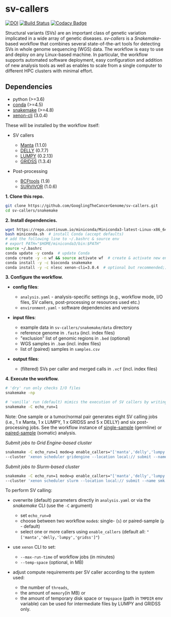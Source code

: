 # sv-callers

[![DOI](https://zenodo.org/badge/DOI/10.5281/zenodo.1217111.svg)](https://doi.org/10.5281/zenodo.1217111)
[![Build Status](https://travis-ci.org/GooglingTheCancerGenome/sv-callers.svg?branch=master)](https://travis-ci.org/GooglingTheCancerGenome/sv-callers)
[![Codacy Badge](https://api.codacy.com/project/badge/Grade/5377b44904f84f9380b9d778c49bdb9e)](https://app.codacy.com/app/arnikz/sv-callers?utm_source=github.com&utm_medium=referral&utm_content=GooglingTheCancerGenome/sv-callers&utm_campaign=Badge_Grade_Dashboard)

Structural variants (SVs) are an important class of genetic variation implicated in a wide array of genetic diseases. _sv-callers_ is a _Snakemake_-based workflow that combines several state-of-the-art tools for detecting SVs in whole genome sequencing (WGS) data. The workflow is easy to use and deploy on any Linux-based machine. In particular, the workflow supports automated software deployment, easy configuration and addition of new analysis tools as well as enables to scale from a single computer to different HPC clusters with minimal effort.

## Dependencies

-   python (>=3.6)
-   [conda](https://conda.io/) (>=4.5)
-   [snakemake](https://snakemake.readthedocs.io/) (>=4.8)
-   [xenon-cli](https://github.com/NLeSC/xenon-cli) (3.0.4)

These will be installed by the workflow itself:

-   SV callers
    -   [Manta](https://github.com/Illumina/manta) (1.1.0)
    -   [DELLY](https://github.com/dellytools/delly) (0.7.7)
    -   [LUMPY](https://github.com/arq5x/lumpy-sv) (0.2.13)
    -   [GRIDSS](https://github.com/PapenfussLab/gridss) (1.3.4)

-   Post-processing
    -   [BCFtools](https://github.com/samtools/bcftools) (1.9)
    -   [SURVIVOR](https://github.com/fritzsedlazeck/SURVIVOR) (1.0.6)

**1. Clone this repo.**

```bash
git clone https://github.com/GooglingTheCancerGenome/sv-callers.git
cd sv-callers/snakemake
```

**2. Install dependencies.**

```bash
wget https://repo.continuum.io/miniconda/Miniconda3-latest-Linux-x86_64.sh -O miniconda.sh  # download Miniconda installer (with Python 3)
bash miniconda.sh  # install Conda (accept defaults)
# add the following line to ~/.bashrc & source env
# export PATH="$HOME/miniconda3/bin:$PATH"
source ~/.bashrc
conda update -y conda  # update Conda
conda create -y -n wf && source activate wf  # create & activate new env
conda install -y -c bioconda snakemake
conda install -y -c nlesc xenon-cli=3.0.4  # optional but recommended;)
```

**3. Configure the workflow.**

-   **config files**:
    -   `analysis.yaml` - analysis-specific settings (e.g., workflow mode, I/O files, SV callers, post-processing or resources used etc.)
    -   `environment.yaml` - software dependencies and versions

-   **input files**:
    -   example data in `sv-callers/snakemake/data` directory
    -   reference genome in `.fasta` (incl. index files)
    -   "exclusion" list of genomic regions in `.bed` (optional)
    -   WGS samples in `.bam` (incl. index files)
    -   list of (paired) samples in `samples.csv`

-   **output files**:
    -   (filtered) SVs per caller and merged calls in `.vcf` (incl. index files)

**4. Execute the workflow.**

```bash
# 'dry' run only checks I/O files
snakemake -np

# 'vanilla' run (default) mimics the execution of SV callers by writing (dummy) VCF files
snakemake -C echo_run=1

```

Note: One sample or a tumor/normal pair generates eight SV calling jobs (i.e., 1 x Manta, 1 x LUMPY, 1 x GRIDSS and 5 x DELLY) and six post-processing jobs. See the workflow instance of [single-sample](doc/sv-callers_single.svg) (germline) or [paired-sample](doc/sv-callers_paired.svg) (somatic) analysis.

_Submit jobs to Grid Engine-based cluster_

```bash
snakemake -C echo_run=1 mode=p enable_callers="['manta','delly','lumpy','gridss']" --use-conda --latency-wait 30 --jobs 14 \
--cluster 'xenon scheduler gridengine --location local:// submit --name smk.{rule} --inherit-env --cores-per-task {threads} --max-run-time 1 --max-memory {resources.mem_mb} --working-directory . --stderr stderr-%j.log --stdout stdout-%j.log' &>smk.log&
```

_Submit jobs to Slurm-based cluster_

```bash
snakemake -C echo_run=1 mode=p enable_callers="['manta','delly','lumpy','gridss']" --use-conda --latency-wait 30 --jobs 14 \
--cluster 'xenon scheduler slurm --location local:// submit --name smk.{rule} --inherit-env --cores-per-task {threads} --max-run-time 1 --max-memory {resources.mem_mb} --working-directory . --stderr stderr-%j.log --stdout stdout-%j.log' &>smk.log&
```

To perform SV calling:
-   overwrite (default) parameters directly in `analysis.yaml` or via the _snakemake_ CLI (use the `-C` argument)
    -   set `echo_run=0`
    -   choose between two workflow `mode`s: single- (`s`) or paired-sample (`p` - default)
    -   select one or more callers using `enable_callers` (default all: `"['manta','delly,'lumpy','gridss']"`)

-   use `xenon` CLI to set:
    -   `--max-run-time` of workflow jobs (in minutes)
    -   `--temp-space` (optional, in MB)

-   adjust compute requirements per SV caller according to the system used:
    -   the number of `threads`, 
    -   the amount of `memory`(in MB) or
    -   the amount of temporary disk space or `tmpspace` (path in `TMPDIR` env variable) can be used for intermediate files by LUMPY and GRIDSS only.

